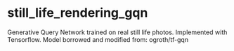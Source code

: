 # still_life_rendering_gqn
Generative Query Network trained on real still life photos. Implemented with Tensorflow.
Model borrowed and modified from: ogroth/tf-gqn
